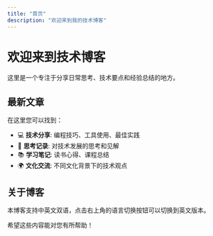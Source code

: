 ```yaml
---
title: "首页"
description: "欢迎来到我的技术博客"
---
```


# 欢迎来到技术博客

这里是一个专注于分享日常思考、技术要点和经验总结的地方。

## 最新文章

在这里您可以找到：

- 💻 **技术分享**: 编程技巧、工具使用、最佳实践
- 🤔 **思考记录**: 对技术发展的思考和见解  
- 📚 **学习笔记**: 读书心得、课程总结
- 🌍 **文化交流**: 不同文化背景下的技术观点

## 关于博客

本博客支持中英文双语，点击右上角的语言切换按钮可以切换到英文版本。

希望这些内容能对您有所帮助！